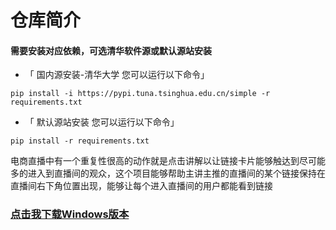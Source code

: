 # 仓库简介
#### 需要安装对应依赖，可选清华软件源或默认源站安装
- 「 国内源安装-清华大学 您可以运行以下命令」
```
pip install -i https://pypi.tuna.tsinghua.edu.cn/simple -r requirements.txt
```
- 「 默认源站安装 您可以运行以下命令」
```
pip install -r requirements.txt
```
电商直播中有一个重复性很高的动作就是点击讲解以让链接卡片能够触达到尽可能多的进入到直播间的观众，这个项目能够帮助主讲主推的直播间的某个链接保持在直播间右下角位置出现，能够让每个进入直播间的用户都能看到链接

### [点击我下载Windows版本](https://github.com/itsAnstar/230702/releases/download/AutomaticClick-12Hour/Click-12H.exe)
